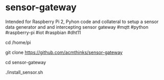 # sensor-gateway
Intended for Raspberry Pi 2, Pyhon code and collateral to setup a sensor data generator and and intercepting sensor gateway #mqtt #python #raspberry-pi #iot #raspbian #dht11

cd /home/pi

git clone https://github.com/acmthinks/sensor-gateway

cd  sensor-gateway

./install_sensor.sh
